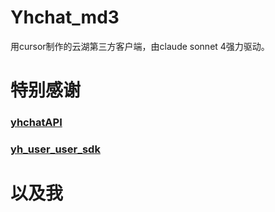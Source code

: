 # Yhchat_md3
用cursor制作的云湖第三方客户端，由claude sonnet 4强力驱动。


# 特别感谢
### [yhchatAPI](https://github.com/yh-Tpdev/yhchatAPI)
### [yh_user_user_sdk](https://github.com/yyyytawa-org/yh_user_sdk_node)
# 以及我
